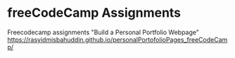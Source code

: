 # freeCodeCamp Assignments
Freecodecamp assignments "Build a Personal Portfolio Webpage"
https://rasyidmisbahuddin.github.io/personalPortofolioPages_freeCodeCamp/
